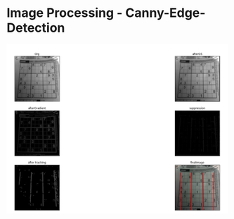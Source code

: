 # Image Processing - Canny-Edge-Detection
![alt text](https://github.com/AmitaiBiton/Canny-Edge-Detection-Image-Processing/blob/main/canny.png) 
